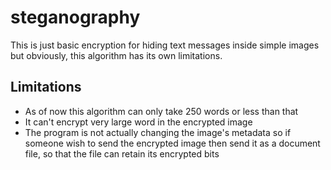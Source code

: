 # steganography
This is just basic encryption for hiding text messages inside simple images but obviously, this algorithm has its own limitations. 

## Limitations
* As of now this algorithm can only take 250 words or less than that
* It can't encrypt very large word in the encrypted image
* The program is not actually changing the image's metadata so if someone wish to send the encrypted image then send it as a document file, so that the file can retain its encrypted bits
